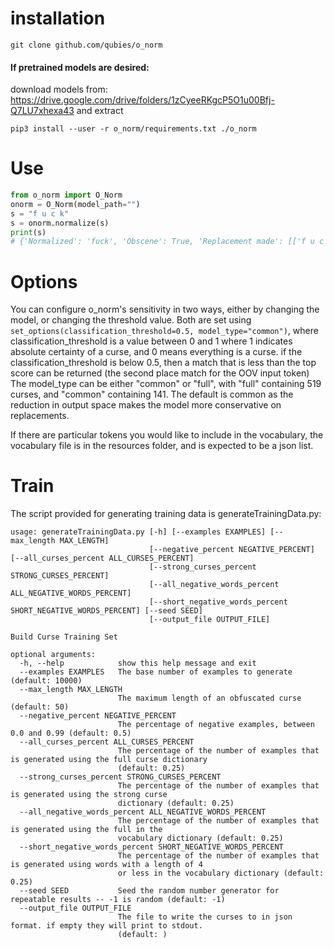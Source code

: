 # installation
``` 
git clone github.com/qubies/o_norm
```

#### If pretrained models are desired:
download models from: https://drive.google.com/drive/folders/1zCyeeRKgcP5O1u00Bfj-Q7LU7xhexa43 
and extract

```
pip3 install --user -r o_norm/requirements.txt ./o_norm 
```

# Use
```python
from o_norm import O_Norm
onorm = O_Norm(model_path="")
s = "f u c k"
s = onorm.normalize(s)
print(s)
# {'Normalized': 'fuck', 'Obscene': True, 'Replacement made': [['f u c k', 'fuck']], 'Score': 0.9905826269259627}
```

# Options
You can configure o_norm's sensitivity in two ways, either by changing the model, or changing the threshold value.
Both are set using `set_options(classification_threshold=0.5, model_type="common")`, where classification_threshold is a value between 0 and 1 where 1 indicates absolute certainty of a curse, and 0 means everything is a curse.
if the classification_threshold is below 0.5, then a match that is less than the top score can be returned (the second place match for the OOV input token)
The model_type can be either "common" or "full", with "full" containing 519 curses, and "common" containing 141. The default is common as the reduction in output space makes the model more conservative on replacements. 

If there are particular tokens you would like to include in the vocabulary, the vocabulary file is in the resources folder, and is expected to be a json list. 

# Train
The script provided for generating training data is generateTrainingData.py:
```
usage: generateTrainingData.py [-h] [--examples EXAMPLES] [--max_length MAX_LENGTH]
                               [--negative_percent NEGATIVE_PERCENT] [--all_curses_percent ALL_CURSES_PERCENT]
                               [--strong_curses_percent STRONG_CURSES_PERCENT]
                               [--all_negative_words_percent ALL_NEGATIVE_WORDS_PERCENT]
                               [--short_negative_words_percent SHORT_NEGATIVE_WORDS_PERCENT] [--seed SEED]
                               [--output_file OUTPUT_FILE]

Build Curse Training Set

optional arguments:
  -h, --help            show this help message and exit
  --examples EXAMPLES   The base number of examples to generate (default: 10000)
  --max_length MAX_LENGTH
                        The maximum length of an obfuscated curse (default: 50)
  --negative_percent NEGATIVE_PERCENT
                        The percentage of negative examples, between 0.0 and 0.99 (default: 0.5)
  --all_curses_percent ALL_CURSES_PERCENT
                        The percentage of the number of examples that is generated using the full curse dictionary
                        (default: 0.25)
  --strong_curses_percent STRONG_CURSES_PERCENT
                        The percentage of the number of examples that is generated using the strong curse
                        dictionary (default: 0.25)
  --all_negative_words_percent ALL_NEGATIVE_WORDS_PERCENT
                        The percentage of the number of examples that is generated using the full in the
                        vocabulary dictionary (default: 0.25)
  --short_negative_words_percent SHORT_NEGATIVE_WORDS_PERCENT
                        The percentage of the number of examples that is generated using words with a length of 4
                        or less in the vocabulary dictionary (default: 0.25)
  --seed SEED           Seed the random number generator for repeatable results -- -1 is random (default: -1)
  --output_file OUTPUT_FILE
                        The file to write the curses to in json format. if empty they will print to stdout.
                        (default: )
```
